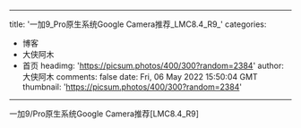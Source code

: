 
---
title: '一加9_Pro原生系统Google Camera推荐_LMC8.4_R9_'
categories: 
 - 博客
 - 大侠阿木
 - 首页
headimg: 'https://picsum.photos/400/300?random=2384'
author: 大侠阿木
comments: false
date: Fri, 06 May 2022 15:50:04 GMT
thumbnail: 'https://picsum.photos/400/300?random=2384'
---

<div>   
一加9/Pro原生系统Google Camera推荐[LMC8.4_R9]  
</div>
            